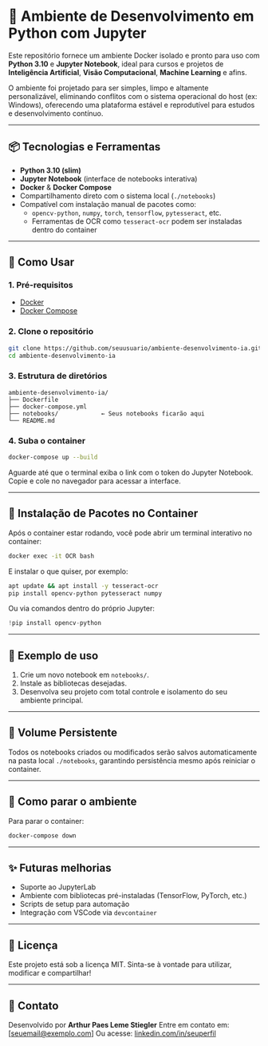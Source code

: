 # 🧠 Ambiente de Desenvolvimento em Python com Jupyter

Este repositório fornece um ambiente Docker isolado e pronto para uso com **Python 3.10** e **Jupyter Notebook**, ideal para cursos e projetos de **Inteligência Artificial**, **Visão Computacional**, **Machine Learning** e afins.

O ambiente foi projetado para ser simples, limpo e altamente personalizável, eliminando conflitos com o sistema operacional do host (ex: Windows), oferecendo uma plataforma estável e reprodutível para estudos e desenvolvimento contínuo.

---

## 📦 Tecnologias e Ferramentas

- **Python 3.10 (slim)**
- **Jupyter Notebook** (interface de notebooks interativa)
- **Docker** & **Docker Compose**
- Compartilhamento direto com o sistema local (`./notebooks`)
- Compatível com instalação manual de pacotes como:
  - `opencv-python`, `numpy`, `torch`, `tensorflow`, `pytesseract`, etc.
  - Ferramentas de OCR como `tesseract-ocr` podem ser instaladas dentro do container

---

## 🚀 Como Usar

### 1. Pré-requisitos

- [Docker](https://www.docker.com/)
- [Docker Compose](https://docs.docker.com/compose/)

### 2. Clone o repositório

```bash
git clone https://github.com/seuusuario/ambiente-desenvolvimento-ia.git
cd ambiente-desenvolvimento-ia
```

### 3. Estrutura de diretórios

```
ambiente-desenvolvimento-ia/
├── Dockerfile
├── docker-compose.yml
├── notebooks/            ← Seus notebooks ficarão aqui
└── README.md
```

### 4. Suba o container

```bash
docker-compose up --build
```

Aguarde até que o terminal exiba o link com o token do Jupyter Notebook. Copie e cole no navegador para acessar a interface.

---

## 🔧 Instalação de Pacotes no Container

Após o container estar rodando, você pode abrir um terminal interativo no container:

```bash
docker exec -it OCR bash
```

E instalar o que quiser, por exemplo:

```bash
apt update && apt install -y tesseract-ocr
pip install opencv-python pytesseract numpy
```

Ou via comandos dentro do próprio Jupyter:

```python
!pip install opencv-python
```

---

## 🧪 Exemplo de uso

1. Crie um novo notebook em `notebooks/`.
2. Instale as bibliotecas desejadas.
3. Desenvolva seu projeto com total controle e isolamento do seu ambiente principal.

---

## 📁 Volume Persistente

Todos os notebooks criados ou modificados serão salvos automaticamente na pasta local `./notebooks`, garantindo persistência mesmo após reiniciar o container.

---

## 🛑 Como parar o ambiente

Para parar o container:

```bash
docker-compose down
```

---

## ✨ Futuras melhorias

* Suporte ao JupyterLab
* Ambiente com bibliotecas pré-instaladas (TensorFlow, PyTorch, etc.)
* Scripts de setup para automação
* Integração com VSCode via `devcontainer`

---

## 📜 Licença

Este projeto está sob a licença MIT. Sinta-se à vontade para utilizar, modificar e compartilhar!

---

## 💬 Contato

Desenvolvido por **Arthur Paes Leme Stiegler**
Entre em contato em: \[[seuemail@exemplo.com](mailto:seuemail@exemplo.com)]
Ou acesse: [linkedin.com/in/seuperfil](https://linkedin.com/in/seuperfil)
